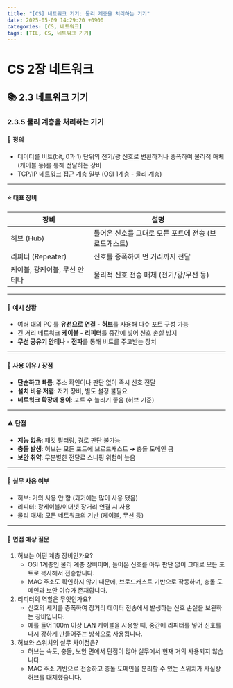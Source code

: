 ```yaml
---
title: "[CS] 네트워크 기기: 물리 계층을 처리하는 기기"
date: 2025-05-09 14:29:20 +0900
categories: [CS, 네트워크]
tags: [TIL, CS, 네트워크 기기]
---
```

# CS 2장 네트워크
## 📚 2.3 네트워크 기기

### 2.3.5 물리 계층을 처리하는 기기

#### 📘 정의
- 데이터를 비트(bit, 0과 1) 단위의 전기/광 신호로 변환하거나 증폭하여 물리적 매체(케이블 등)를 통해 전달하는 장비
- TCP/IP 네트워크 접근 계층 일부 (OSI 1계층 - 물리 계층)

---

#### ⭐️ 대표 장비

| 장비                | 설명                             |
|-------------------|--------------------------------|
| 허브 (Hub)          | 들어온 신호를 그대로 모든 포트에 전송 (브로드캐스트) |
| 리피터 (Repeater)    | 신호를 증폭하여 먼 거리까지 전달             |
| 케이블, 광케이블, 무선 안테나 | 물리적 신호 전송 매체 (전기/광/무선 등)       |


---

#### 📌 예시 상황
- 여러 대의 PC 를 **유선으로 연결** - **허브**를 사용해 다수 포트 구성 가능
- 긴 거리 네트워크 **케이블** - **리피터**를 중간에 넣어 신호 손실 방지
- **무선 공유기 안테나** - **전파**를 통해 비트를 주고받는 장치

---

#### 🎯 사용 이유 / 장점
- **단순하고 빠름**: 주소 확인이나 판단 없이 즉시 신호 전달
- **설치 비용 저렴**: 저가 장비, 별도 설정 불필요
- **네트워크 확장에 용이**: 포트 수 늘리기 좋음 (허브 기준)

---

#### ⚠️ 단점
- **지능 없음**: 패킷 필터링, 경로 판단 불가능
- **충돌 발생**: 허브는 모든 포트에 브로드캐스트 ➔ 충돌 도메인 큼
- **보안 취약**: 무분별한 전달로 스니핑 위험이 높음

---

#### 🏢 실무 사용 여부
- 허브: 거의 사용 안 함 (과거에는 많이 사용 됐음)
- 리피터: 광케이블/이더넷 장거리 연결 시 사용
- 물리 매체: 모든 네트워크의 기반 (케이블, 무선 등)

---

#### 🎤 면접 예상 질문
1. 허브는 어떤 계층 장비인가요?
   - OSI 1계층인 물리 계층 장비이며, 들어온 신호를 아무 판단 없이 그대로 모든 포트로 복사해서 전송합니다.
   - MAC 주소도 확인하지 않기 때문에, 브로드캐스트 기반으로 작동하며, 충돌 도메인과 보안 이슈가 존재합니다.
2. 리피터의 역할은 무엇인가요?
   - 신호의 세기를 증폭하여 장거리 데이터 전송에서 발생하는 신호 손실을 보완하는 장비입니다.
   - 예를 들어 100m 이상 LAN 케이블을 사용할 때, 중간에 리피터를 넣어 신호를 다시 강하게 만들어주는 방식으로 사용됩니다.
3. 허브와 스위치의 실무 차이점은?
   - 허브는 속도, 충돌, 보안 면에서 단점이 많아 실무에서 현재 거의 사용되지 않습니다.
   - MAC 주소 기반으로 전송하고 충돌 도메인을 분리할 수 있는 스위치가 사실상 허브를 대체했습니다.
